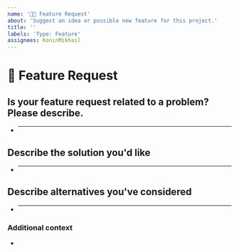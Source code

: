 ```yaml
---
name: '🚀🆕 Feature Request'
about: 'Suggest an idea or possible new feature for this project.'
title: ''
labels: 'Type: Feature'
assignees: KoninMikhail
---
```


# **🚀 Feature Request**

## **Is your feature request related to a problem? Please describe.**

<!-- A clear and concise description of what the problem is. Ex. I'm always frustrated when [...] -->

-   ***

## **Describe the solution you'd like**

<!-- A clear and concise description of what you want to happen. -->

-   ***

## **Describe alternatives you've considered**

<!-- A clear and concise description of any alternative solutions or features you've considered. -->

-   ***

### **Additional context**

<!-- Add any other context or additional information about the problem here.-->

-

<!--📛📛📛📛📛📛📛📛📛📛📛📛📛📛📛📛📛📛📛📛📛📛📛📛📛📛📛📛📛📛

Oh, hi there! 😄

To expedite issue processing, please search open and closed issues before submitting a new one.
Please read our Rules of Conduct at this repository's `.github/CODE_OF_CONDUCT.md`

📛📛📛📛📛📛📛📛📛📛📛📛📛📛📛📛📛📛📛📛📛📛📛📛📛📛📛📛📛📛📛📛-->
